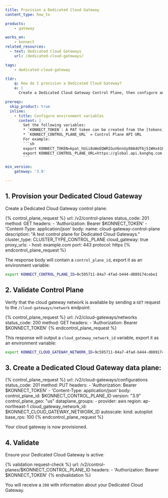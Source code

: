 ```yaml
---
title: Provision a Dedicated Cloud Gateway
content_type: how_to

products:
    - gateway

works_on:
    - konnect
related_resources:
  - text: Dedicated Cloud Gateways
    url: /dedicated-cloud-gateways/

tags:
    - dedicated-cloud-gateway

tldr:
    q: How do I provision a Dedicated Cloud Gateway?
    a: |
      Create a Dedicated Cloud Gateway Control Plane, then configure and provision data plane nodes using the [Dedicated Cloud Gateways API](/api/konnect/cloud-gateways/v2/#/operations/create-configuration).

prereqs:
  skip_product: true
  inline:
    - title: Configure environment variables
      content: |
        Set the following variables: 
        * `KONNECT_TOKEN`: A PAT token can be created from the [tokens](https://cloud.konghq.com/global/account/tokens) page.
        * `KONNECT_CONTROL_PLANE_URL` = Control Plane API URL
        For example: 
        ```sh
        export KONNECT_TOKEN=kpat_hUii8oWeEQWRIGuV6nnUy80A4UT6j51WHx41FLzjRodJfXbJA
        export KONNECT_CONTROL_PLANE_URL=https://global.api.konghq.com
        ```

min_version:
    gateway: '3.9'

---
```


## 1. Provision your Dedicated Cloud Gateway

Create a Dedicated Cloud Gateway control plane:

<!-- vale off -->
{% control_plane_request %}
url: /v2/control-planes
status_code: 201
method: GET
headers:
    - 'Authorization: Bearer $KONNECT_TOKEN'
    - 'Content-Type: application/json'
body:
    name: cloud-gateway-control-plane
    description: "A test control plane for Dedicated Cloud Gateways."
    cluster_type: CLUSTER_TYPE_CONTROL_PLANE
    cloud_gateway: true
    proxy_urls:
        - host: example.com
          port: 443
          protocol: https
{% endcontrol_plane_request %}
<!-- vale on -->
The response body will contain a `control_plane_id`, export it as an environment variable:
```sh
export KONNECT_CONTROL_PLANE_ID=9c595711-84a7-4fad-b444-d089174cebe1
```



## 2. Validate Control Plane

Verify that the cloud gateway network is available by sending a `GET` request to the `/cloud-gateways/network` endpoint:
<!-- vale off -->
{% control_plane_request %}
url: /v2/cloud-gateways/networks
status_code: 200
method: GET
headers:
    - 'Authorization: Bearer $KONNECT_TOKEN'
{% endcontrol_plane_request %}
<!-- vale on -->
This response will output a `cloud_gateway_network_id` variable, export it as an environment variable: 

```sh
export KONNECT_CLOUD_GATEWAY_NETWORK_ID=9c595711-84a7-4fad-b444-d089174cebe1
```



## 3. Create a Dedicated Cloud Gateway data plane:
<!-- vale off -->
{% control_plane_request %}
url: /v2/cloud-gateways/configurations
status_code: 201
method: PUT
headers:
    - 'Authorization: Bearer $KONNECT_TOKEN'
    - 'Content-Type: application/json'
body:
    control_plane_id: $KONNECT_CONTROL_PLANE_ID
    version: "3.9"
    control_plane_geo: "us"
    dataplane_groups:
        - provider: aws
          region: ap-northeast-1
          cloud_gateway_network_id: $KONNECT_CLOUD_GATEWAY_NETWORK_ID
          autoscale:
              kind: autopilot
              base_rps: 100
{% endcontrol_plane_request %}
<!-- vale on -->
Your cloud gateway is now provisioned.


## 4. Validate

Ensure your Dedicated Cloud Gateway is active:
<!-- vale off -->
{% validation request-check %}
url:  /v2/control-planes/$KONNECT_CONTROL_PLANE_ID
headers:
    - 'Authorization: Bearer $KONNECT_TOKEN'
{% endvalidation %}
<!-- vale on -->
You will receive a `200` with information about your Dedicated Cloud Gateway.
